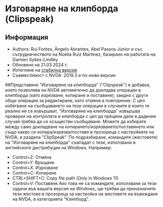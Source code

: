 # Изговаряне на клипборда (Clipspeak)


## Информация
* Authors: Rui Fontes, Ângelo Abrantes, Abel Passos Júnior и със сътрудничеството на Noelia Ruiz Martínez, базирано на работата на Damien Sykes-Lindley
* Обновено на 21.03.2024 г.
* Изтегляне на [стабилна версия][1]
* Съвместимост с NVDA: 2019.3 и по-нови версии


##Представяне
\"Изговаряне на клипборда\" (\"Clipspeak\") е добавка, която позволява на NVDA автоматично да докладва операции в клипборда (като изрязване, копиране и поставяне), заедно с други общи операции за редактиране, като отмяна и повторение.
С цел избягване на съобщаването на тези операции в случаите в които те реално не се извършват, \"Изговаряне на клипборда\" извършва проверки на контролата и клипборда с цел да прецени дали в дадения случай трябва да се осъществи съобщаване.
Можете да избирате между само докладване на копирането/изрязването/поставянето или също какво се копира/изрязва/поставя в прозореца с настройките на NVDA, в раздела \"ClipSpeak\".
По подразбиране, командите (жестовете) на \"Изговаряне на клипборда\" съвпадат с тези, използвани в английските дистрибуции на Windows. Например:
* Control+Z: Отмяна
* Control+Y: Връщане
* Control+X: Изрязване
* Control+C: Копиране
* CTRL+SHIFT+C: Copy file path (Only in Windows 11)
* Control+V: Поставяне
Ако това не са командите, използвани за тези задачи във вашата версия на Windows, ще трябва да преназначите тези жестове в прозореца за настройка на жестовете на въвеждане на NVDA, в категорията \"Клипборд\".

[1]: https://github.com/ruifontes/clipspeak/releases/download/2025.06.13/clipspeak-2025.06.13.nvda-addon
